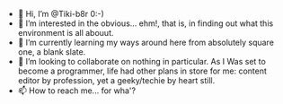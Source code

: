 - 👋 Hi, I’m @Tiki-b8r 0:-)
- 👀 I’m interested in the obvious... ehm!, that is, in finding out what this environment is all abouut.
- 🌱 I’m currently learning my ways around here from absolutely square one, a blank slate.
- 💞️ I’m looking to collaborate on nothing in particular. As I Was set to become a programmer, life had other plans in store for me: content editor by profession, yet a geeky/techie by heart still.
- 📫 How to reach me... for wha'?  

<!---
Tiki-b8r/Tiki-b8r is a ✨ special ✨ repository because its `README.md` (this file) appears on your GitHub profile.
You can click the Preview link to take a look at your changes.
--->
